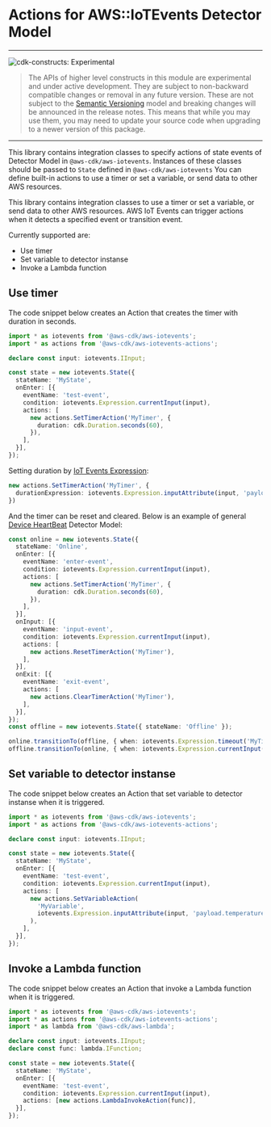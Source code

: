 # Actions for AWS::IoTEvents Detector Model
<!--BEGIN STABILITY BANNER-->

---

![cdk-constructs: Experimental](https://img.shields.io/badge/cdk--constructs-experimental-important.svg?style=for-the-badge)

> The APIs of higher level constructs in this module are experimental and under active development.
> They are subject to non-backward compatible changes or removal in any future version. These are
> not subject to the [Semantic Versioning](https://semver.org/) model and breaking changes will be
> announced in the release notes. This means that while you may use them, you may need to update
> your source code when upgrading to a newer version of this package.

---

<!--END STABILITY BANNER-->

This library contains integration classes to specify actions of state events of Detector Model in `@aws-cdk/aws-iotevents`.
Instances of these classes should be passed to `State` defined in `@aws-cdk/aws-iotevents`
You can define built-in actions to use a timer or set a variable, or send data to other AWS resources.

This library contains integration classes to use a timer or set a variable, or send data to other AWS resources.
AWS IoT Events can trigger actions when it detects a specified event or transition event.

Currently supported are:

- Use timer
- Set variable to detector instanse
- Invoke a Lambda function

## Use timer

The code snippet below creates an Action that creates the timer with duration in seconds.

```ts
import * as iotevents from '@aws-cdk/aws-iotevents';
import * as actions from '@aws-cdk/aws-iotevents-actions';

declare const input: iotevents.IInput;

const state = new iotevents.State({
  stateName: 'MyState',
  onEnter: [{
    eventName: 'test-event',
    condition: iotevents.Expression.currentInput(input),
    actions: [
      new actions.SetTimerAction('MyTimer', {
        duration: cdk.Duration.seconds(60),
      }),
    ],
  }],
});
```

Setting duration by [IoT Events Expression](https://docs.aws.amazon.com/iotevents/latest/developerguide/iotevents-expressions.html):

```ts
new actions.SetTimerAction('MyTimer', {
  durationExpression: iotevents.Expression.inputAttribute(input, 'payload.durationSeconds'),
})
```

And the timer can be reset and cleared. Below is an example of general
[Device HeartBeat](https://docs.aws.amazon.com/iotevents/latest/developerguide/iotevents-examples-dhb.html)
Detector Model:

```ts
const online = new iotevents.State({
  stateName: 'Online',
  onEnter: [{
    eventName: 'enter-event',
    condition: iotevents.Expression.currentInput(input),
    actions: [
      new actions.SetTimerAction('MyTimer', {
        duration: cdk.Duration.seconds(60),
      }),
    ],
  }],
  onInput: [{
    eventName: 'input-event',
    condition: iotevents.Expression.currentInput(input),
    actions: [
      new actions.ResetTimerAction('MyTimer'),
    ],
  }],
  onExit: [{
    eventName: 'exit-event',
    actions: [
      new actions.ClearTimerAction('MyTimer'),
    ],
  }],
});
const offline = new iotevents.State({ stateName: 'Offline' });

online.transitionTo(offline, { when: iotevents.Expression.timeout('MyTimer') });
offline.transitionTo(online, { when: iotevents.Expression.currentInput(input) });
```

## Set variable to detector instanse

The code snippet below creates an Action that set variable to detector instanse
when it is triggered.

```ts
import * as iotevents from '@aws-cdk/aws-iotevents';
import * as actions from '@aws-cdk/aws-iotevents-actions';

declare const input: iotevents.IInput;

const state = new iotevents.State({
  stateName: 'MyState',
  onEnter: [{
    eventName: 'test-event',
    condition: iotevents.Expression.currentInput(input),
    actions: [
      new actions.SetVariableAction(
        'MyVariable',
        iotevents.Expression.inputAttribute(input, 'payload.temperature'),
      ),
    ],
  }],
});
```

## Invoke a Lambda function

The code snippet below creates an Action that invoke a Lambda function
when it is triggered.

```ts
import * as iotevents from '@aws-cdk/aws-iotevents';
import * as actions from '@aws-cdk/aws-iotevents-actions';
import * as lambda from '@aws-cdk/aws-lambda';

declare const input: iotevents.IInput;
declare const func: lambda.IFunction;

const state = new iotevents.State({
  stateName: 'MyState',
  onEnter: [{
    eventName: 'test-event',
    condition: iotevents.Expression.currentInput(input),
    actions: [new actions.LambdaInvokeAction(func)],
  }],
});
```
